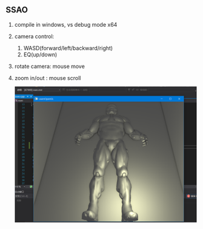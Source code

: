 ## SSAO

1. compile in windows, vs debug mode x64

2. camera control: 

   1. WASD(forward/left/backward/right)
   2. EQ(up/down)

3. rotate camera: mouse move

4. zoom in/out : mouse scroll

   ![ssao_1.PNG](https://github.com/DOHZH/CG/blob/master/image/ssao/ssao_1.PNG?raw=true)
